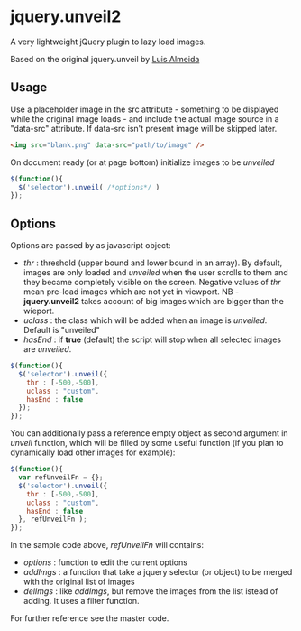 # jquery.unveil2
A very lightweight jQuery plugin to lazy load images.

Based on the original jquery.unveil by [Luis Almeida](http://luis-almeida.github.io/unveil/)

## Usage
Use a placeholder image in the src attribute - something to be displayed while the original image loads - and include the actual image source in a "data-src" attribute. If data-src isn't present image will be skipped later.
```html
<img src="blank.png" data-src="path/to/image" />
```
On document ready (or at page bottom) initialize images to be *unveiled*
```js
$(function(){
  $('selector').unveil( /*options*/ )
});
```

## Options
Options are passed by as javascript object:
- *thr* : threshold (upper bound and lower bound in an array). By default, images are only loaded and *unveiled* when the user scrolls to them and they became completely visible on the screen. Negative values of *thr* mean pre-load images which are not yet in viewport. NB - **jquery.unveil2** takes account of big images which are bigger than the wieport.
- *uclass* : the class which will be added when an image is *unveiled*. Default is "unveiled"
- *hasEnd* : if **true** (default) the script will stop when all selected images are *unveiled*.
```js
$(function(){
  $('selector').unveil({
    thr : [-500,-500],
    uclass : "custom",
    hasEnd : false
  });
});
```
You can additionally pass a reference empty object as second argument in *unveil* function, which will be filled by some useful function (if you plan to dynamically load other images for example):
```js
$(function(){
  var refUnveilFn = {};
  $('selector').unveil({
    thr : [-500,-500],
    uclass : "custom",
    hasEnd : false
  }, refUnveilFn );
});
```
In the sample code above, *refUnveilFn* will contains:
- *options* : function to edit the current options
- *addImgs* : a function that take a jquery selector (or object) to be merged with the original list of images
- *delImgs* : like *addImgs*, but remove the images from the list istead of adding. It uses a filter function.

For further reference see the master code.
